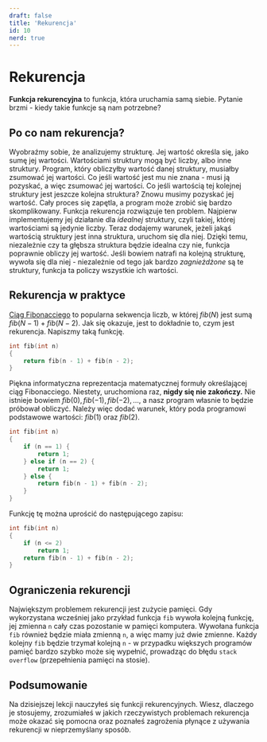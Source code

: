 ```yaml
---
draft: false
title: 'Rekurencja'
id: 10
nerd: true
---
```

# Rekurencja

**Funkcja rekurencyjna** to funkcja, która uruchamia samą siebie. Pytanie brzmi - kiedy takie funkcje są nam potrzebne?

## Po co nam rekurencja?

Wyobraźmy sobie, że analizujemy strukturę. Jej wartość określa się, jako sumę jej wartości. Wartościami struktury mogą być
liczby, albo inne struktury. Program, który obliczyłby wartość danej struktury, musiałby zsumować jej wartości. Co
jeśli wartość jest mu nie znana - musi ją pozyskać, a więc zsumować jej wartości. Co jeśli wartością tej kolejnej struktury
jest jeszcze kolejna struktura? Znowu musimy pozyskać jej wartość. Cały proces się zapętla, a program może zrobić się bardzo
skomplikowany. Funkcja rekurencja rozwiązuje ten problem. Najpierw implementujemy jej działanie dla *idealnej* struktury,
czyli takiej, której wartościami są jedynie liczby. Teraz dodajemy warunek, jeżeli jakąś wartością struktury jest inna
struktura, uruchom się dla niej. Dzięki temu, niezależnie czy ta głębsza struktura będzie idealna czy nie, funkcja
poprawnie obliczy jej wartość. Jeśli bowiem natrafi na kolejną strukturę, wywoła się dla niej - niezależnie od tego jak bardzo
*zagnieżdżone* są te struktury, funkcja ta policzy wszystkie ich wartości. 

## Rekurencja w praktyce

[Ciąg Fibonacciego](https://pl.wikipedia.org/wiki/Ci%C4%85g_Fibonacciego) to popularna sekwencja liczb, w której $fib(N)$ jest sumą $fib(N-1) + fib(N-2)$. Jak się okazuje, jest to dokładnie to, czym jest rekurencja. Napiszmy taką funkcję.

```cpp
int fib(int n)
{
	return fib(n - 1) + fib(n - 2);
}
```

Piękna informatyczna reprezentacja matematycznej formuły określającej ciąg Fibonacciego. Niestety, uruchomiona raz,
**nigdy się nie zakończy.** Nie istnieje bowiem $fib(0), fib(-1), fib(-2), \dots$, a nasz program własnie to będzie
próbował obliczyć. Należy więc dodać warunek, który poda programowi podstawowe wartości: $fib(1)$ oraz $fib(2)$.

```cpp
int fib(int n)
{
	if (n == 1) {
		return 1;
	} else if (n == 2) {
		return 1;
	} else {
		return fib(n - 1) + fib(n - 2);
	}
}
```

Funkcję tę można uprościć do następującego zapisu:

```cpp
int fib(int n)
{
	if (n <= 2)
		return 1;
	return fib(n - 1) + fib(n - 2);
}
```

## Ograniczenia rekurencji

Największym problemem rekurencji jest zużycie pamięci. Gdy wykorzystana wcześniej jako przykład funkcja `fib` wywoła kolejną
funkcję, jej zmienna `n` cały czas pozostanie w pamięci komputera. Wywołana funkcja `fib` również będzie miała zmienną `n`,
a więc mamy już dwie zmienne. Każdy kolejny `fib` będzie trzymał kolejną `n` - w przypadku większych programów pamięć bardzo
szybko może się wypełnić, prowadząc do błędu `stack overflow` (przepełnienia pamięci na stosie).

## Podsumowanie

Na dzisiejszej lekcji nauczyłeś się funkcji rekurencyjnych. Wiesz, dlaczego je stosujemy, zrozumiałeś w jakich rzeczywistych
problemach rekurencja może okazać się pomocna oraz poznałeś zagrożenia płynące z używania rekurencji w nieprzemyślany sposób.
